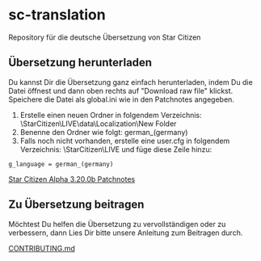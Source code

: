 # sc-translation
Repository für die deutsche Übersetzung von Star Citizen

## Übersetzung herunterladen
Du kannst Dir die Übersetzung ganz einfach herunterladen, indem Du die Datei öffnest und dann oben rechts auf "Download raw file" klickst.
Speichere die Datei als global.ini wie in den Patchnotes angegeben.

1. Erstelle einen neuen Ordner in folgendem Verzeichnis: \StarCitizen\LIVE\data\Localization\New Folder 
2. Benenne den Ordner wie folgt: german_(germany) 
3. Falls noch nicht vorhanden, erstelle eine user.cfg in folgendem Verzeichnis:  \StarCitizen\LIVE und füge diese Zeile hinzu: 
```
g_language = german_(germany)
```

[Star Citizen Alpha 3.20.0b Patchnotes](https://robertsspaceindustries.com/spectrum/community/SC/forum/190048/thread/star-citizen-alpha-3-20-0b-live-patch-notes)


## Zu Übersetzung beitragen

Möchtest Du helfen die Übersetzung zu vervollständigen oder zu verbessern, dann Lies Dir bitte unsere Anleitung zum Beitragen durch.

[CONTRIBUTING.md](CONTRIBUTING.md)
